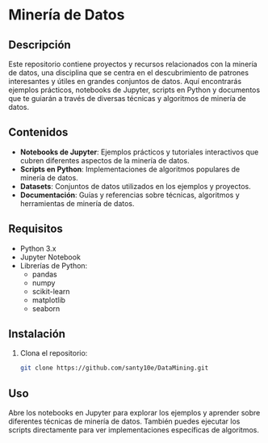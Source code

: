 # Minería de Datos

## Descripción

Este repositorio contiene proyectos y recursos relacionados con la minería de datos, una disciplina que se centra en el descubrimiento de patrones interesantes y útiles en grandes conjuntos de datos. Aquí encontrarás ejemplos prácticos, notebooks de Jupyter, scripts en Python y documentos que te guiarán a través de diversas técnicas y algoritmos de minería de datos.

## Contenidos

- **Notebooks de Jupyter**: Ejemplos prácticos y tutoriales interactivos que cubren diferentes aspectos de la minería de datos.
- **Scripts en Python**: Implementaciones de algoritmos populares de minería de datos.
- **Datasets**: Conjuntos de datos utilizados en los ejemplos y proyectos.
- **Documentación**: Guías y referencias sobre técnicas, algoritmos y herramientas de minería de datos.

## Requisitos

- Python 3.x
- Jupyter Notebook
- Librerías de Python:
  - pandas
  - numpy
  - scikit-learn
  - matplotlib
  - seaborn

## Instalación

1. Clona el repositorio:
   ```sh
   git clone https://github.com/santy10e/DataMining.git


## Uso
Abre los notebooks en Jupyter para explorar los ejemplos y aprender sobre diferentes técnicas de minería de datos. También puedes ejecutar los scripts directamente para ver implementaciones específicas de algoritmos.
